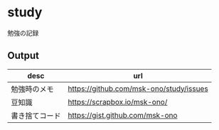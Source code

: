# study
勉強の記録

## Output
| desc | url |
| ---- | --- |
| 勉強時のメモ | https://github.com/msk-ono/study/issues |
| 豆知識 | https://scrapbox.io/msk-ono/ |
| 書き捨てコード | https://gist.github.com/msk-ono |
